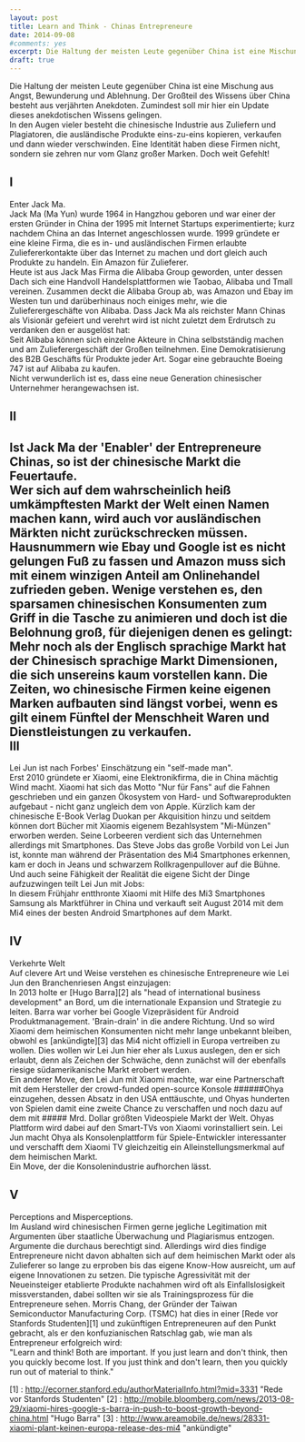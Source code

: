 ```yaml
---
layout: post
title: Learn and Think - Chinas Entrepreneure
date: 2014-09-08
#comments: yes
excerpt: Die Haltung der meisten Leute gegenüber China ist eine Mischung aus Angst, Bewunderung und Ablehnung. Der Großteil des Wissens über China besteht aus verjährten Anekdoten. Zumindest soll mir hier ein Update dieses anekdotischen Wissens gelingen.
draft: true
---
```


Die Haltung der meisten Leute gegenüber China ist eine Mischung aus Angst, Bewunderung und Ablehnung. Der Großteil des Wissens über China besteht aus verjährten Anekdoten. Zumindest soll mir hier ein Update dieses anekdotischen Wissens gelingen.  
In den Augen vieler besteht die chinesische Industrie aus Zuliefern und Plagiatoren, die ausländische Produkte eins-zu-eins kopieren, verkaufen und dann wieder verschwinden. Eine Identität haben diese Firmen nicht, sondern sie zehren nur vom Glanz großer Marken. Doch weit Gefehlt!  

I
---------

Enter Jack Ma.  
Jack Ma (Ma Yun) wurde 1964 in Hangzhou geboren und war einer der ersten Gründer in China der 1995 mit Internet Startups experimentierte; kurz nachdem China an das Internet angeschlossen wurde. 1999 gründete er eine kleine Firma, die es in- und ausländischen Firmen erlaubte Zuliefererkontakte über das Internet zu machen und dort gleich auch Produkte zu handeln. Ein Amazon für Zulieferer.  
Heute ist aus Jack Mas Firma die Alibaba Group geworden, unter dessen Dach sich eine Handvoll Handelsplattformen wie Taobao, Alibaba und Tmall vereinen. Zusammen deckt die Alibaba Group ab, was Amazon und Ebay im Westen tun und darüberhinaus noch einiges mehr, wie die Zulieferergeschäfte von Alibaba. Dass Jack Ma als reichster Mann Chinas als Visionär gefeiert und verehrt wird ist nicht zuletzt dem Erdrutsch zu verdanken den er ausgelöst hat:  
Seit Alibaba können sich einzelne Akteure in China selbstständig machen und am Zulieferergeschäft der Großen teilnehmen. Eine Demokratisierung des B2B Geschäfts für Produkte jeder Art. Sogar eine gebrauchte Boeing 747 ist auf Alibaba zu kaufen.  
Nicht verwunderlich ist es, dass eine neue Generation chinesischer Unternehmer herangewachsen ist.  

II
------

Ist Jack Ma der 'Enabler' der Entrepreneure Chinas, so ist der chinesische Markt die Feuertaufe.  
Wer sich auf dem wahrscheinlich heiß umkämpftesten Markt der Welt einen Namen machen kann, wird auch vor ausländischen Märkten nicht zurückschrecken müssen. Hausnummern wie Ebay und Google ist es nicht gelungen Fuß zu fassen und Amazon muss sich mit einem winzigen Anteil am Onlinehandel zufrieden geben. Wenige verstehen es, den sparsamen chinesischen Konsumenten zum Griff in die Tasche zu animieren und doch ist die Belohnung groß, für diejenigen denen es gelingt:  
Mehr noch als der Englisch sprachige Markt hat der Chinesisch sprachige Markt Dimensionen, die sich unsereins kaum vorstellen kann.  Die Zeiten, wo chinesische Firmen keine eigenen Marken aufbauten sind längst vorbei, wenn es gilt einem Fünftel der Menschheit Waren und Dienstleistungen zu verkaufen.  
III
------

Lei Jun ist nach Forbes' Einschätzung ein "self-made man".  
Erst 2010 gründete er Xiaomi, eine Elektronikfirma, die in China mächtig Wind macht. Xiaomi hat sich das Motto "Nur für Fans" auf die Fahnen geschrieben und ein ganzen Ökosystem von Hard- und Softwareprodukten aufgebaut - nicht ganz ungleich dem von Apple. Kürzlich kam der chinesische E-Book Verlag Duokan per Akquisition hinzu und seitdem können dort Bücher mit Xiaomis eigenem Bezahlsystem "Mi-Münzen" erworben werden. Seine Lorbeeren verdient sich das Unternehmen allerdings mit Smartphones. Das Steve Jobs das große Vorbild von Lei Jun ist, konnte man während der Präsentation des Mi4 Smartphones erkennen, kam er doch in Jeans und schwarzem Rollkragenpullover auf die Bühne. Und auch seine Fähigkeit der Realität die eigene Sicht der Dinge aufzuzwingen teilt Lei Jun mit Jobs:  
In diesem Frühjahr entthronte Xiaomi mit Hilfe des Mi3 Smartphones Samsung als Marktführer in China und verkauft seit August 2014 mit dem Mi4 eines der besten Android Smartphones auf dem Markt. 

IV
------
Verkehrte Welt  
Auf clevere Art und Weise verstehen es chinesische Entrepreneure wie Lei Jun den Branchenriesen Angst einzujagen:  
In 2013 holte er [Hugo Barra][2] als "head of international business development" an Bord, um die internationale Expansion und Strategie zu leiten. Barra war vorher bei Google Vizepräsident für Android Produktmanagement. 'Brain-drain' in die andere Richtung. Und so wird Xiaomi dem heimischen Konsumenten nicht mehr lange unbekannt bleiben, obwohl es [ankündigte][3] das Mi4 nicht offiziell in Europa vertreiben zu wollen. Dies wollen wir Lei Jun hier eher als Luxus auslegen, den er sich erlaubt, denn als Zeichen der Schwäche, denn zunächst will der ebenfalls riesige südamerikanische Markt erobert werden.  
Ein anderer Move, den Lei Jun mit Xiaomi machte, war eine Partnerschaft mit dem Hersteller der crowd-funded open-source Konsole ######Ohya einzugehen, dessen Absatz in den USA enttäuschte, und Ohyas hunderten von Spielen damit eine zweite Chance zu verschaffen und noch dazu auf dem mit ##### Mrd. Dollar größten Videospiele Markt der Welt. Ohyas Plattform wird dabei auf den Smart-TVs von Xiaomi vorinstalliert sein. Lei Jun macht Ohya als Konsolenplattform für Spiele-Entwickler interessanter und verschafft dem Xiaomi TV gleichzeitig ein Alleinstellungsmerkmal auf dem heimischen Markt.  
Ein Move, der die Konsolenindustrie aufhorchen lässt.

V
-----

Perceptions and Misperceptions.  
Im Ausland wird chinesischen Firmen gerne jegliche Legitimation mit Argumenten über staatliche Überwachung und Plagiarismus entzogen. Argumente die durchaus berechtigt sind. Allerdings wird dies findige Entrepreneure nicht davon abhalten sich auf dem heimischen Markt oder als Zulieferer so lange zu erproben bis das eigene Know-How ausreicht, um auf eigene Innovationen zu setzen. Die typische Agressivität mit der Neueinsteiger etablierte Produkte nachahmen wird oft als Einfallslosigkeit missverstanden, dabei sollten wir sie als Trainingsprozess für die Entrepreneure sehen. Morris Chang, der Gründer der Taiwan Semiconductor Manufacturing Corp. (TSMC) hat dies in einer [Rede vor Stanfords Studenten][1] und zukünftigen Entrepreneuren auf den Punkt gebracht, als er den konfuzianischen Ratschlag gab, wie man als Entrepreneur erfolgreich wird:  
"Learn and think! Both are important. If you just learn and don't think, then you quickly become lost. If you just think and don't learn, then you quickly run out of material to think."  





[1] : http://ecorner.stanford.edu/authorMaterialInfo.html?mid=3331 "Rede vor Stanfords Studenten"
[2] : http://mobile.bloomberg.com/news/2013-08-29/xiaomi-hires-google-s-barra-in-push-to-boost-growth-beyond-china.html "Hugo Barra"
[3] : http://www.areamobile.de/news/28331-xiaomi-plant-keinen-europa-release-des-mi4 "ankündigte"

